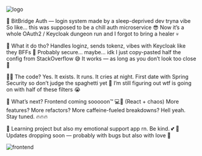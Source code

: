 ![logo](https://imgur.com/6iItBJn.png)

🧠 BitBridge Auth — login system made by a sleep-deprived dev tryna vibe
So like... this was supposed to be a chill auth microservice 😎
Now it’s a whole OAuth2 / Keycloak dungeon run and I forgot to bring a healer 💀

🔐 What it do tho?
Handles loginz, sends tokenz, vibes with Keycloak like they BFFs 🤝
Probably secure... maybe... idk I just copy-pasted half the config from StackOverflow 😅
It works — as long as you don’t look too close 👀

👨‍💻 The code?
Yes. It exists. It runs. It cries at night.
First date with Spring Security so don’t judge the spaghetti yet 🍝
I’m still figuring out wtf is going on with half of these filters 😭

🚧 What’s next?
Frontend coming sooooon™ 💻💅 (React + chaos)
More features? More refactors? More caffeine-fueled breakdowns?
Hell yeah. Stay tuned. 🔥🔥🔥

🧪 Learning project but also my emotional support app rn. Be kind. 💕
🚀 Updates dropping soon — probably with bugs but also with love 💌

![frontend](https://i.imgur.com/y8V2XB8.png)
